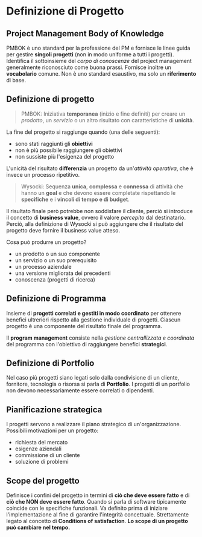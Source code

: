 # Definizione di Progetto

## Project Management Body of Knowledge

PMBOK è uno standard per la professione del PM e fornisce le linee guida per gestire **singoli progetti** (non in modo uniforme a tutti i progetti).
Identifica il sottoinsieme del _corpo di conoscenze_ del project management generalmente riconosciuto come buona prassi.
Fornisce inoltre un **vocabolario** comune.
Non è uno standard esaustivo, ma solo un **riferimento** di base.

## Definizione di progetto

> PMBOK: Iniziativa **temporanea** (inizio e fine definiti) per creare un _prodotto_, un _servizio_ o un altro risultato con caratteristiche di **unicità**.

La fine del progetto si raggiunge quando (una delle seguenti):

- sono stati raggiunti gli **obiettivi**
- non è più possibile raggiungere gli obiettivi
- non sussiste più l'esigenza del progetto

L'unicità del risultato **differenzia** un progetto da un'_attività operativa_, che è invece un processo ripetitivo.

> Wysocki: Sequenza **unica**, **complessa** e **connessa** di attività che hanno un **goal** e che devono essere completate rispettando le **specifiche** e i **vincoli di tempo e di budget**.

Il risultato finale però potrebbe non soddisfare il cliente, perciò si introduce il concetto di **business value**, ovvero il valore _percepito_ dal destinatario.
Perciò, alla definizione di Wysocki si può aggiungere che il risultato del progetto deve fornire il business value atteso.

Cosa può produrre un progetto?

- un prodotto o un suo componente
- un servizio o un suo prerequisito
- un processo aziendale
- una versione migliorata dei precedenti
- conoscenza (progetti di ricerca)

## Definizione di Programma

Insieme di **progetti correlati e gestiti in modo coordinato** per ottenere benefici ultreriori rispetto alla gestione individuale di progetti.
Ciascun progetto è una componente del risultato finale del programma.

Il **program management** consiste nella _gestione centrallizzata e coordinata_ del programma con l'obiettivo di raggiungere benefici **strategici**.

## Definizione di Portfolio

Nel caso più progetti siano legati solo dalla condivisione di un cliente, fornitore, tecnologia o risorsa si parla di **Portfolio**.
I progetti di un portfolio non devono necessariamente essere correlati o dipendenti.

## Pianificazione strategica

I progetti servono a realizzare il piano strategico di un'organizzazione.
Possibili motivazioni per un progetto:

- richiesta del mercato
- esigenze aziendali
- commissione di un cliente
- soluzione di problemi

## Scope del progetto

Definisce i confini del progetto in termini di **ciò che deve essere fatto** e di **ciò che NON deve essere fatto**.
Quando si parla di software tipicamente coincide con le specifiche funzionali.
Va definito prima di iniziare l'implementazione al fine di garantire l'integrità concettuale.
Strettamente legato al concetto di **Conditions of satisfaction**.
**Lo scope di un progetto può cambiare nel tempo.**

